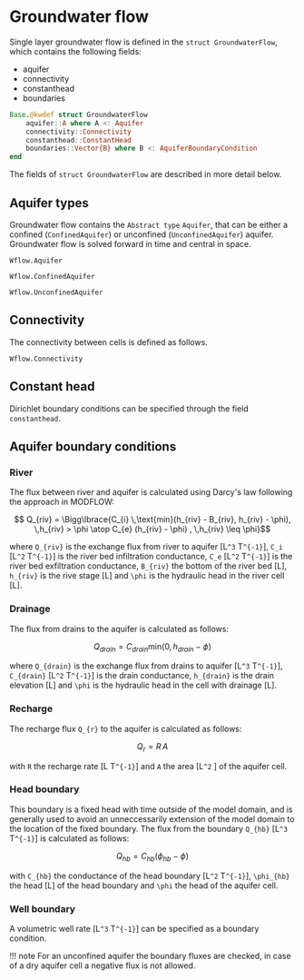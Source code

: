 # Groundwater flow

Single layer groundwater flow is defined in the `struct GroundwaterFlow`, which contains the
following fields:

+ aquifer
+ connectivity
+ constanthead
+ boundaries

```julia
Base.@kwdef struct GroundwaterFlow
    aquifer::A where A <: Aquifer
    connectivity::Connectivity
    constanthead::ConstantHead
    boundaries::Vector{B} where B <: AquiferBoundaryCondition
end
```
The fields of `struct GroundwaterFlow` are described in more detail below.

## Aquifer types
Groundwater flow contains the `Abstract type` `Aquifer`, that can be either a confined
(`ConfinedAquifer`) or unconfined (`UnconfinedAquifer`) aquifer. Groundwater flow is solved
forward in time and central in space.

```@docs
Wflow.Aquifer
```

```@docs
Wflow.ConfinedAquifer
```

```@docs
Wflow.UnconfinedAquifer
```
## Connectivity
The connectivity between cells is defined as follows.

```@docs
Wflow.Connectivity
```

## Constant head
Dirichlet boundary conditions can be specified through the field `constanthead`.

## Aquifer boundary conditions

### River
The flux between river and aquifer is calculated using Darcy's law following the approach in
MODFLOW:

```math
    Q_{riv} =  \Bigg\lbrace{C_{i} \,\text{min}(h_{riv} - B_{riv}, h_{riv} - \phi), \,h_{riv} > \phi \atop C_{e} (h_{riv} - \phi) , \,h_{riv} \leq \phi}
```
where ``Q_{riv}`` is the exchange flux from river to aquifer [L``^3`` T``^{-1}``], ``C_i``
[L``^2`` T``^{-1}``] is the river bed infiltration conductance, ``C_e`` [L``^2`` T``^{-1}``]
is the river bed exfiltration conductance, ``B_{riv}`` the bottom of the river bed [L],
``h_{riv}`` is the rive stage [L] and ``\phi`` is the hydraulic head in the river cell [L].

### Drainage

The flux from drains to the aquifer is calculated as follows:

```math
Q_{drain} = C_{drain} \text{min}(0, h_{drain} - \phi)
```

where ``Q_{drain}`` is the exchange flux from drains to aquifer [L``^3`` T``^{-1}``],
``C_{drain}`` [L``^2`` T``^{-1}``] is the drain conductance, ``h_{drain}`` is the drain
elevation [L] and ``\phi`` is the hydraulic head in the cell with drainage [L].

### Recharge
The recharge flux ``Q_{r}`` to the aquifer is calculated as follows:

```math
Q_{r} = R \, A
```
with ``R`` the recharge rate [L T``^{-1}``] and ``A`` the area [L``^2`` ] of the aquifer
cell.

### Head boundary
This boundary is a fixed head with time outside of the model domain, and is generally used
to avoid an unneccessarily extension of the model domain to the location of the fixed
boundary. The flux from the boundary ``Q_{hb}`` [L``^3`` T``^{-1}``] is calculated as
follows:

```math
Q_{hb} = C_{hb} (\phi_{hb} - \phi)
```
with ``C_{hb}`` the conductance of the head boundary [L``^2`` T``^{-1}``], ``\phi_{hb}`` the
head [L] of the head boundary and  ``\phi`` the head of the aquifer cell.

### Well boundary

A volumetric well rate [L``^3`` T``^{-1}``] can be specified as a boundary condition.


!!! note For an unconfined aquifer the boundary fluxes are checked, in case of a dry aquifer
    cell a negative flux is not allowed.

